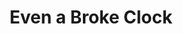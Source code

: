 ---
layout: item
title: Even a Broke Clock
description: Spider mum, bottle cap, watch.
image: partsInside_Scan04.jpg
tags:

- time

- bottle caps

- flowers
ID: parts-inside
---